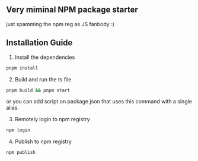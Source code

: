 ## Very miminal NPM package starter

just spamming the npm reg as JS fanbody :)

## Installation Guide

1. Install the dependencies

```bash
pnpm install
```

2. Build and run the ts file

```bash
pnpm build && pnpm start
```

or you can add script on package.json that uses this command with a single alias.

3. Remotely login to npm registry

```bash
npm login

```

4. Publish to npm registry

```bash
npm publish

```

```

```

